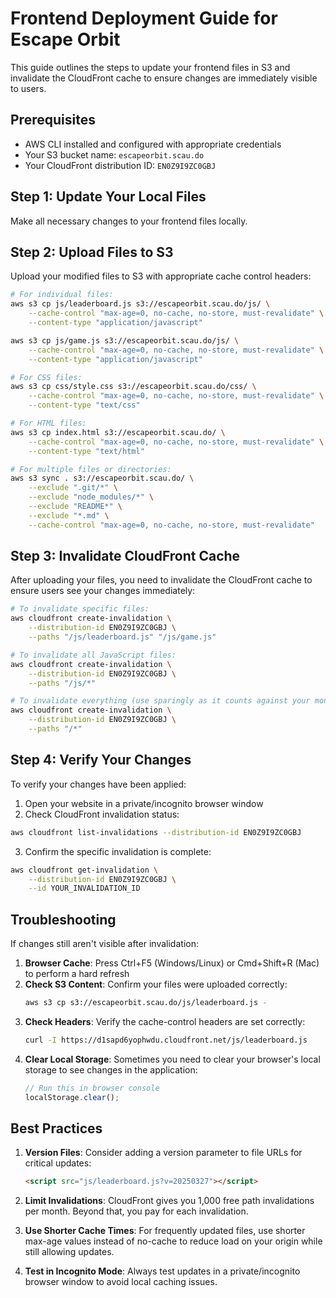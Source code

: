 # Frontend Deployment Guide for Escape Orbit

This guide outlines the steps to update your frontend files in S3 and invalidate the CloudFront cache to ensure changes are immediately visible to users.

## Prerequisites

- AWS CLI installed and configured with appropriate credentials
- Your S3 bucket name: `escapeorbit.scau.do`
- Your CloudFront distribution ID: `EN0Z9I9ZC0GBJ`

## Step 1: Update Your Local Files

Make all necessary changes to your frontend files locally.

## Step 2: Upload Files to S3

Upload your modified files to S3 with appropriate cache control headers:

```bash
# For individual files:
aws s3 cp js/leaderboard.js s3://escapeorbit.scau.do/js/ \
    --cache-control "max-age=0, no-cache, no-store, must-revalidate" \
    --content-type "application/javascript"

aws s3 cp js/game.js s3://escapeorbit.scau.do/js/ \
    --cache-control "max-age=0, no-cache, no-store, must-revalidate" \
    --content-type "application/javascript"

# For CSS files:
aws s3 cp css/style.css s3://escapeorbit.scau.do/css/ \
    --cache-control "max-age=0, no-cache, no-store, must-revalidate" \
    --content-type "text/css"

# For HTML files:
aws s3 cp index.html s3://escapeorbit.scau.do/ \
    --cache-control "max-age=0, no-cache, no-store, must-revalidate" \
    --content-type "text/html"

# For multiple files or directories:
aws s3 sync . s3://escapeorbit.scau.do/ \
    --exclude ".git/*" \
    --exclude "node_modules/*" \
    --exclude "README*" \
    --exclude "*.md" \
    --cache-control "max-age=0, no-cache, no-store, must-revalidate"
```

## Step 3: Invalidate CloudFront Cache

After uploading your files, you need to invalidate the CloudFront cache to ensure users see your changes immediately:

```bash
# To invalidate specific files:
aws cloudfront create-invalidation \
    --distribution-id EN0Z9I9ZC0GBJ \
    --paths "/js/leaderboard.js" "/js/game.js"

# To invalidate all JavaScript files:
aws cloudfront create-invalidation \
    --distribution-id EN0Z9I9ZC0GBJ \
    --paths "/js/*"

# To invalidate everything (use sparingly as it counts against your monthly quota):
aws cloudfront create-invalidation \
    --distribution-id EN0Z9I9ZC0GBJ \
    --paths "/*"
```

## Step 4: Verify Your Changes

To verify your changes have been applied:

1. Open your website in a private/incognito browser window
2. Check CloudFront invalidation status:

```bash
aws cloudfront list-invalidations --distribution-id EN0Z9I9ZC0GBJ
```

3. Confirm the specific invalidation is complete:

```bash
aws cloudfront get-invalidation \
    --distribution-id EN0Z9I9ZC0GBJ \
    --id YOUR_INVALIDATION_ID
```

## Troubleshooting

If changes still aren't visible after invalidation:

1. **Browser Cache**: Press Ctrl+F5 (Windows/Linux) or Cmd+Shift+R (Mac) to perform a hard refresh
2. **Check S3 Content**: Confirm your files were uploaded correctly:
   ```bash
   aws s3 cp s3://escapeorbit.scau.do/js/leaderboard.js -
   ```
3. **Check Headers**: Verify the cache-control headers are set correctly:
   ```bash
   curl -I https://d1sapd6yophwdu.cloudfront.net/js/leaderboard.js
   ```
4. **Clear Local Storage**: Sometimes you need to clear your browser's local storage to see changes in the application:
   ```javascript
   // Run this in browser console
   localStorage.clear();
   ```

## Best Practices

1. **Version Files**: Consider adding a version parameter to file URLs for critical updates:
   ```html
   <script src="js/leaderboard.js?v=20250327"></script>
   ```

2. **Limit Invalidations**: CloudFront gives you 1,000 free path invalidations per month. Beyond that, you pay for each invalidation.

3. **Use Shorter Cache Times**: For frequently updated files, use shorter max-age values instead of no-cache to reduce load on your origin while still allowing updates.

4. **Test in Incognito Mode**: Always test updates in a private/incognito browser window to avoid local caching issues. 
